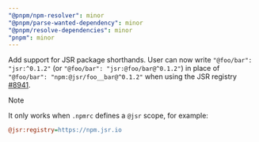 ```yaml
---
"@pnpm/npm-resolver": minor
"@pnpm/parse-wanted-dependency": minor
"@pnpm/resolve-dependencies": minor
"pnpm": minor
---
```


Add support for JSR package shorthands. User can now write `"@foo/bar": "jsr:^0.1.2"` (or `"@foo/bar": "jsr:@foo/bar@^0.1.2"`) in place of `"@foo/bar": "npm:@jsr/foo__bar@^0.1.2"` when using the JSR registry [#8941](https://github.com/pnpm/pnpm/issues/8941).

> [!NOTE]
> It only works when `.npmrc` defines a `@jsr` scope, for example:
>
> ```ini
> @jsr:registry=https://npm.jsr.io
> ```
